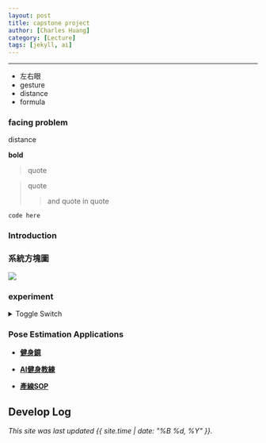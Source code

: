 ```yaml
---
layout: post
title: capstone project
author: [Charles Huang]
category: [Lecture]
tags: [jekyll, ai]
---
```




---


- 左右眼
- gesture
- distance
- formula

### facing problem

distance



**bold**
<br>
>quote

>quote
>>and quote in quote

`code here`


### Introduction


### 系統方塊圖

![](https://github.com/rkuo2000/AI-course/blob/gh-pages/images/Stock_LSTM.png?raw=true)


### experiment

<details>
    <summary>Toggle Switch</summary>
    Foldable Content[enter image description here][1]
</details>


### Pose Estimation Applications
* **[健身鏡](https://johnsonfitnesslive.com/?action=mirror_pro_intro)**<br/>

* **[AI健身教練](https://fc.bnext.com.tw/articles/view/1226)**<br>

* **[產線SOP](https://www.inside.com.tw/article/21716-aigo-interview-beseye-alpha)**






## Develop Log


*This site was last updated {{ site.time | date: "%B %d, %Y" }}.*

